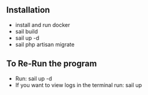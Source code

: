 <h2>Installation</h2>
<ul>
  <li>install and run docker</li>
  <li>sail build</li>
  <li>sail up -d</li>
  <li>sail php artisan migrate</li>
</ul>

<h2>To Re-Run the program</h2>
<ul>
  <li>Run: sail up -d</li>
  <li>If you want to view logs in the terminal run: sail up</li>
</ul>